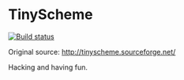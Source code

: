 # TinyScheme

[![Build status](https://travis-ci.org/rollcat/tinyscheme.svg)](https://travis-ci.org/rollcat/tinyscheme)

Original source: <http://tinyscheme.sourceforge.net/>

Hacking and having fun.
